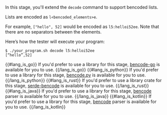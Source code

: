 In this stage, you'll extend the `decode` command to support bencoded lists.

Lists are encoded as `l<bencoded_elements>e`.

For example, `["hello", 52]` would be encoded as `l5:helloi52ee`. Note that there are no separators between the elements.

Here’s how the tester will execute your program:
```
$ ./your_program.sh decode l5:helloi52ee
[“hello”,52]
```

{{#lang_is_go}}
If you'd prefer to use a library for this stage, [bencode-go](https://github.com/jackpal/bencode-go) is available for you to use.
{{/lang_is_go}}
{{#lang_is_python}}
If you'd prefer to use a library for this stage, [bencode.py](https://pypi.org/project/bencode.py/) is available for you to use.
{{/lang_is_python}}
{{#lang_is_rust}}
If you'd prefer to use a library crate for this stage, [serde-bencode](https://github.com/toby/serde-bencode/) is available for you to use.
{{/lang_is_rust}}
{{#lang_is_java}}
If you'd prefer to use a library for this stage, [bencode](https://github.com/dampcake/bencode) parser is available for you to use.
{{/lang_is_java}}
{{#lang_is_kotlin}}
If you'd prefer to use a library for this stage, [bencode](https://github.com/dampcake/bencode) parser is available for you to use.
{{/lang_is_kotlin}}
